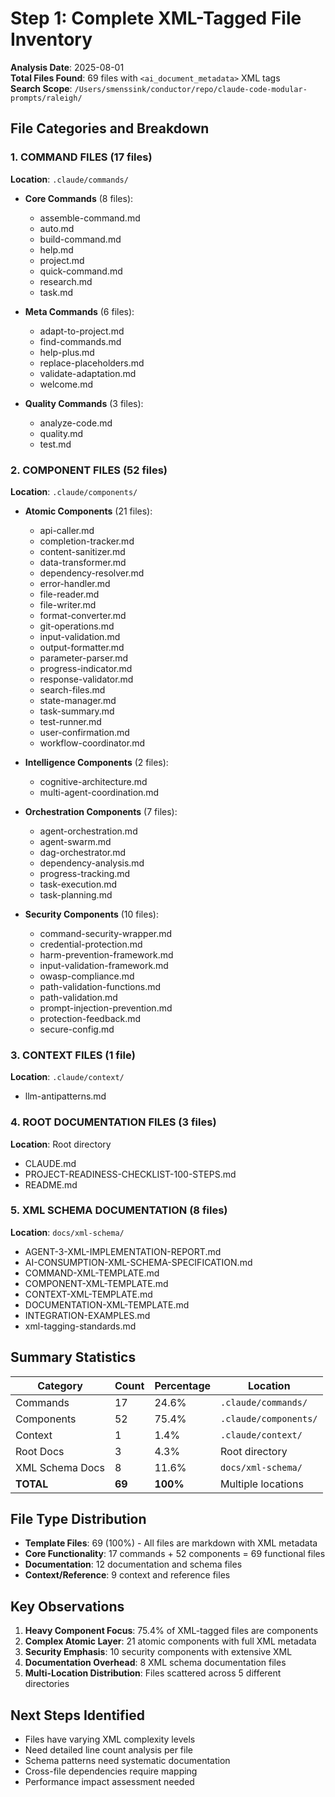 # Step 1: Complete XML-Tagged File Inventory

**Analysis Date**: 2025-08-01  
**Total Files Found**: 69 files with `<ai_document_metadata>` XML tags  
**Search Scope**: `/Users/smenssink/conductor/repo/claude-code-modular-prompts/raleigh/`  

## File Categories and Breakdown

### 1. COMMAND FILES (17 files)
**Location**: `.claude/commands/`
- **Core Commands** (8 files):
  - assemble-command.md
  - auto.md  
  - build-command.md
  - help.md
  - project.md
  - quick-command.md
  - research.md
  - task.md

- **Meta Commands** (6 files):
  - adapt-to-project.md
  - find-commands.md
  - help-plus.md
  - replace-placeholders.md
  - validate-adaptation.md
  - welcome.md

- **Quality Commands** (3 files):
  - analyze-code.md
  - quality.md
  - test.md

### 2. COMPONENT FILES (52 files)
**Location**: `.claude/components/`

- **Atomic Components** (21 files):
  - api-caller.md
  - completion-tracker.md
  - content-sanitizer.md
  - data-transformer.md
  - dependency-resolver.md
  - error-handler.md
  - file-reader.md
  - file-writer.md
  - format-converter.md
  - git-operations.md
  - input-validation.md
  - output-formatter.md
  - parameter-parser.md
  - progress-indicator.md
  - response-validator.md
  - search-files.md
  - state-manager.md
  - task-summary.md
  - test-runner.md
  - user-confirmation.md
  - workflow-coordinator.md

- **Intelligence Components** (2 files):
  - cognitive-architecture.md
  - multi-agent-coordination.md

- **Orchestration Components** (7 files):
  - agent-orchestration.md
  - agent-swarm.md
  - dag-orchestrator.md
  - dependency-analysis.md
  - progress-tracking.md
  - task-execution.md
  - task-planning.md

- **Security Components** (10 files):
  - command-security-wrapper.md
  - credential-protection.md
  - harm-prevention-framework.md
  - input-validation-framework.md
  - owasp-compliance.md
  - path-validation-functions.md
  - path-validation.md
  - prompt-injection-prevention.md
  - protection-feedback.md
  - secure-config.md

### 3. CONTEXT FILES (1 file)
**Location**: `.claude/context/`
- llm-antipatterns.md

### 4. ROOT DOCUMENTATION FILES (3 files)
**Location**: Root directory
- CLAUDE.md
- PROJECT-READINESS-CHECKLIST-100-STEPS.md
- README.md

### 5. XML SCHEMA DOCUMENTATION (8 files)
**Location**: `docs/xml-schema/`
- AGENT-3-XML-IMPLEMENTATION-REPORT.md
- AI-CONSUMPTION-XML-SCHEMA-SPECIFICATION.md
- COMMAND-XML-TEMPLATE.md
- COMPONENT-XML-TEMPLATE.md
- CONTEXT-XML-TEMPLATE.md
- DOCUMENTATION-XML-TEMPLATE.md
- INTEGRATION-EXAMPLES.md
- xml-tagging-standards.md

## Summary Statistics

| Category | Count | Percentage | Location |
|----------|-------|------------|----------|
| Commands | 17 | 24.6% | `.claude/commands/` |
| Components | 52 | 75.4% | `.claude/components/` |
| Context | 1 | 1.4% | `.claude/context/` |
| Root Docs | 3 | 4.3% | Root directory |
| XML Schema Docs | 8 | 11.6% | `docs/xml-schema/` |
| **TOTAL** | **69** | **100%** | Multiple locations |

## File Type Distribution

- **Template Files**: 69 (100%) - All files are markdown with XML metadata
- **Core Functionality**: 17 commands + 52 components = 69 functional files
- **Documentation**: 12 documentation and schema files
- **Context/Reference**: 9 context and reference files

## Key Observations

1. **Heavy Component Focus**: 75.4% of XML-tagged files are components
2. **Complex Atomic Layer**: 21 atomic components with full XML metadata
3. **Security Emphasis**: 10 security components with extensive XML
4. **Documentation Overhead**: 8 XML schema documentation files
5. **Multi-Location Distribution**: Files scattered across 5 different directories

## Next Steps Identified

- Files have varying XML complexity levels
- Need detailed line count analysis per file
- Schema patterns need systematic documentation  
- Cross-file dependencies require mapping
- Performance impact assessment needed